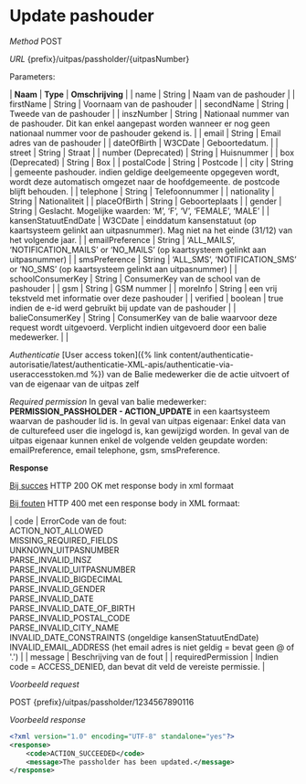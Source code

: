 ---
---

# Update pashouder

_Method_
POST

_URL_
{prefix}/uitpas/passholder/{uitpasNumber}

Parameters:

| **Naam** | **Type** | **Omschrijving** |
| name | String | Naam van de pashouder |
| firstName | String | Voornaam van de pashouder |
| secondName | String | Tweede van de pashouder |
| inszNumber | String | Nationaal nummer van de pashouder. Dit kan enkel aangepast worden wanneer er nog geen nationaal nummer voor de pashouder gekend is. |
| email | String | Email adres van de pashouder |
| dateOfBirth | W3CDate | Geboortedatum. |
| street | String | Straat |
| <span class="line-through">number</span> <span class="blue">(Deprecated)</span> | String | Huisnummer |
| <span class="line-through">box</span> <span class="blue">(Deprecated)</span> | String | Box |
| postalCode | String | Postcode |
| city | String | gemeente pashouder. indien geldige deelgemeente opgegeven wordt, wordt deze automatisch omgezet naar de hoofdgemeente. de postcode blijft behouden. |
| telephone | String | Telefoonnummer |
| nationality | String | Nationaliteit |
| placeOfBirth | String | Geboorteplaats |
| gender | String | Geslacht. Mogelijke waarden: ‘M’, ‘F’, ‘V’, ‘FEMALE’, ‘MALE’ |
| kansenStatuutEndDate | W3CDate | einddatum kansenstatuut (op kaartsysteem gelinkt aan uitpasnummer). Mag niet na het einde (31/12) van het volgende jaar. |
| emailPreference | String | ‘ALL_MAILS’, ‘NOTIFICATION_MAILS’ or ‘NO_MAILS’ (op kaartsysteem gelinkt aan uitpasnummer) |
| smsPreference | String | ‘ALL_SMS’, ‘NOTIFICATION_SMS’ or ‘NO_SMS’ (op kaartsysteem gelinkt aan uitpasnummer) |
| schoolConsumerKey | String | ConsumerKey van de school van de pashouder |
| gsm | String | GSM nummer |
| moreInfo | String | een vrij tekstveld met informatie over deze pashouder |
| verified | boolean | true indien de e-id werd gebruikt bij update van de pashouder |
| balieConsumerKey | String | ConsumerKey van de balie waarvoor deze request wordt uitgevoerd. Verplicht indien uitgevoerd door een balie medewerker. |  |

_Authenticatie_
[User access token]({% link content/authenticatie-autorisatie/latest/authenticatie-XML-apis/authenticatie-via-useraccesstoken.md %}) van de Balie medewerker die de actie uitvoert of van de eigenaar van de uitpas zelf

_Required permission_
In geval van balie medewerker: **PERMISSION_PASSHOLDER - ACTION_UPDATE** in een kaartsysteem waarvan de pashouder lid is.
In geval van uitpas eigenaar: Enkel data van de culturefeed user die ingelogd is, kan gewijzigd worden. In geval van de uitpas eigenaar kunnen enkel de volgende velden geupdate worden: emailPreference, email telephone, gsm, smsPreference.

**Response**

<u>Bij succes</u>
HTTP 200 OK met response body in xml formaat

<u>Bij fouten</u>
HTTP 400 met een response body in XML formaat:

| code | ErrorCode van de fout:<br>ACTION_NOT_ALLOWED<br>MISSING_REQUIRED_FIELDS<br>UNKNOWN_UITPASNUMBER<br>PARSE_INVALID_INSZ<br>PARSE_INVALID_UITPASNUMBER<br>PARSE_INVALID_BIGDECIMAL<br>PARSE_INVALID_GENDER<br>PARSE_INVALID_DATE<br>PARSE_INVALID_DATE_OF_BIRTH<br>PARSE_INVALID_POSTAL_CODE<br>PARSE_INVALID_CITY_NAME<br>INVALID_DATE_CONSTRAINTS (ongeldige kansenStatuutEndDate)<br>INVALID_EMAIL_ADDRESS (het email adres is niet geldig = bevat geen @ of '.') |
| message | Beschrijving van de fout |
| requiredPermission | Indien code = ACCESS_DENIED, dan bevat dit veld de vereiste permissie. |

_Voorbeeld request_

POST {prefix}/uitpas/passholder/1234567890116

_Voorbeeld response_


~~~xml
<?xml version="1.0" encoding="UTF-8" standalone="yes"?>
<response>
	<code>ACTION_SUCCEEDED</code>
	<message>The passholder has been updated.</message>
</response>
~~~
